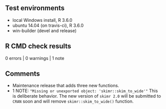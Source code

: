 ## Test environments
* local Windows install, R 3.6.0
* ubuntu 14.04 (on travis-ci), R 3.6.0
* win-builder (devel and release)

## R CMD check results

0 errors | 0 warnings | 1 note

## Comments

  - Maintenance release that adds three new functions.
  - 1 NOTE: `"Missing or unexported object: 'skimr::skim_to_wide'"` This is
    deliberate behavior. The new version of `skimr 2.0` will be submitted to
    `CRAN` soon and will remove `skimr::skim_to_wide()` function. 
